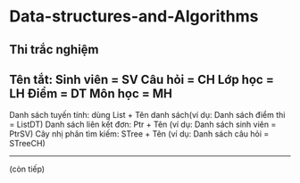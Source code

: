 # Data-structures-and-Algorithms

Thi trắc nghiệm
------------------------------------------
Tên tắt: 
Sinh viên = SV
Câu hỏi   = CH
Lớp học   = LH
Điểm      = DT
Môn học   = MH
------------------------------------------

Danh sách tuyến tính: dùng List + Tên danh sách(ví dụ: Danh sách điểm thi = ListDT)
Danh sách liên kết đơn: Ptr + Tên (ví dụ: Danh sách sinh viên = PtrSV)
Cây nhị phân tìm kiếm: STree + Tên (ví dụ: Danh sách câu hỏi = STreeCH)

------------------------------------------

(còn tiếp)
